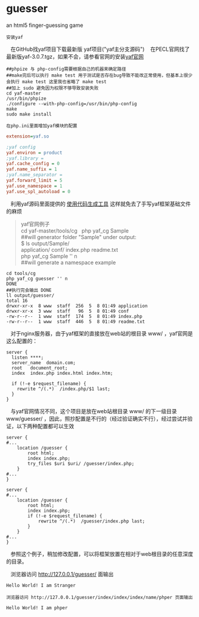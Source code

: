 # guesser
an html5 finger-guessing game

    安装yaf
    在GitHub找yaf项目下载最新版 yaf项目("yaf主分支源码")
    在PECL官网找了最新版yaf-3.0.7.tgz，如果不会，请参看官网的安装[yaf官网](http://www.laruence.com/manual/ "yaf官网")
```shell
##phpize 与 php-config需要根据自己的机器来确定路径
##make完后可以执行 make test 用于测试是否存在bug导致不能改正常使用，但基本上很少会执行 make test 这里我也省略了 make test
##加上 sudo 避免因为权限不够导致安装失败
cd yaf-master
/usr/bin/phpize
./configure --with-php-config=/usr/bin/php-config
make
sudo make install
```
    在php.ini里面增加yaf模块的配置
```ini
extension=yaf.so

;yaf config
yaf.environ = product
;yaf.library =
yaf.cache_config = 0
yaf.name_suffix = 1
;yaf.name_separator =
yaf.forward_limit = 5
yaf.use_namespace = 1
yaf.use_spl_autoload = 0
```

    利用yaf源码里面提供的 [使用代码生成工具](http://www.laruence.com/manual/tutorial.last.html "使用代码生成工具") 这样就免去了手写yaf框架基础文件的麻烦

>yaf官网例子  
cd yaf-master/tools/cg  
php yaf_cg Sample  
##will generator folder "Sample" under output:  
$ ls output/Sample/  
application/  conf/  index.php  readme.txt  
php yaf_cg Sample '' n  
##will generate a namespace example  

```shell
cd tools/cg
php yaf_cg guesser '' n
DONE
##执行完会输出 DONE
ll output/guesser/
total 16
drwxr-xr-x  8 www  staff  256  5  8 01:49 application
drwxr-xr-x  3 www  staff   96  5  8 01:49 conf
-rw-r--r--  1 www  staff  174  5  8 01:49 index.php
-rw-r--r--  1 www  staff  446  5  8 01:49 readme.txt
```
    对于nginx服务器，由于yaf框架的直接放在web站的根目录 www/ ，yaf官网是这么配置的：
```nginx
server {
  listen ****;
  server_name  domain.com;
  root   document_root;
  index  index.php index.html index.htm;

  if (!-e $request_filename) {
    rewrite ^/(.*)  /index.php/$1 last;
  }
}
```
    与yaf官网情况不同，这个项目是放在web站根目录 www/ 的下一级目录 www/guesser/ ，因此，照抄配置是不行的（经过验证确实不行），经过尝试并验证，以下两种配置都可以生效
```nginx
server {
#...
    location /guesser {
        root html;
        index index.php;
        try_files $uri $uri/ /guesser/index.php;
    }
#...
}
```
```nginx
server {
#...
    location /guesser {
        root html;
        index index.php;
        if (!-e $request_filename) {
            rewrite ^/(.*)  /guesser/index.php last;
        }
    }
#...
}
```
    参照这个例子，稍加修改配置，可以将框架放置在相对于web根目录的任意深度的目录。

    浏览器访问 http://127.0.0.1/guesser/ 面输出
```html
Hello World! I am Stranger
```
    浏览器访问 http://127.0.0.1/guesser/index/index/index/name/phper 页面输出
```html
Hello World! I am phper
```
